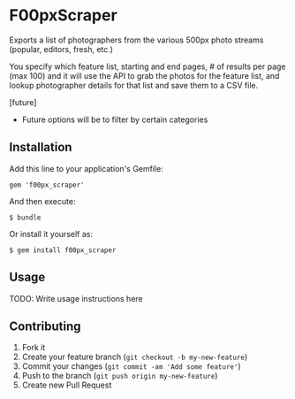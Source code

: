 # F00pxScraper

Exports a list of photographers from the various 500px photo streams (popular, editors, fresh, etc.)

You specify which feature list, starting and end pages, # of results per page (max 100) and it will use the API to grab the photos for the feature list, and lookup photographer details for that list and save them to a CSV file.

[future]
- Future options will be to filter by certain categories

## Installation

Add this line to your application's Gemfile:

    gem 'f00px_scraper'

And then execute:

    $ bundle

Or install it yourself as:

    $ gem install f00px_scraper

## Usage

TODO: Write usage instructions here

## Contributing

1. Fork it
2. Create your feature branch (`git checkout -b my-new-feature`)
3. Commit your changes (`git commit -am 'Add some feature'`)
4. Push to the branch (`git push origin my-new-feature`)
5. Create new Pull Request
